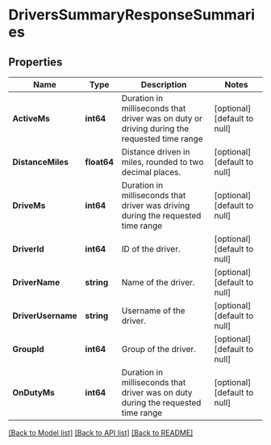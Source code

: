 # DriversSummaryResponseSummaries

## Properties
Name | Type | Description | Notes
------------ | ------------- | ------------- | -------------
**ActiveMs** | **int64** | Duration in milliseconds that driver was on duty or driving during the requested time range | [optional] [default to null]
**DistanceMiles** | **float64** | Distance driven in miles, rounded to two decimal places. | [optional] [default to null]
**DriveMs** | **int64** | Duration in milliseconds that driver was driving during the requested time range | [optional] [default to null]
**DriverId** | **int64** | ID of the driver. | [optional] [default to null]
**DriverName** | **string** | Name of the driver. | [optional] [default to null]
**DriverUsername** | **string** | Username of the driver. | [optional] [default to null]
**GroupId** | **int64** | Group of the driver. | [optional] [default to null]
**OnDutyMs** | **int64** | Duration in milliseconds that driver was on duty during the requested time range | [optional] [default to null]

[[Back to Model list]](../README.md#documentation-for-models) [[Back to API list]](../README.md#documentation-for-api-endpoints) [[Back to README]](../README.md)


